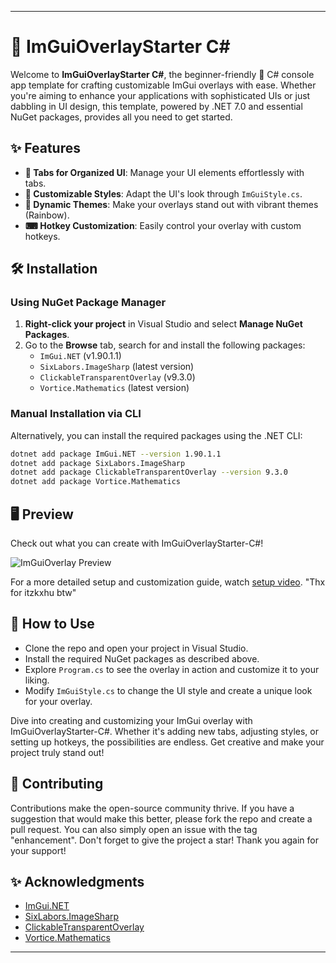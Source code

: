 
---

# 🚀 ImGuiOverlayStarter C#

Welcome to **ImGuiOverlayStarter C#**, the beginner-friendly 🌟 C# console app template for crafting customizable ImGui overlays with ease. Whether you're aiming to enhance your applications with sophisticated UIs or just dabbling in UI design, this template, powered by .NET 7.0 and essential NuGet packages, provides all you need to get started.

## ✨ Features

- **📑 Tabs for Organized UI**: Manage your UI elements effortlessly with tabs.
- **🎨 Customizable Styles**: Adapt the UI's look through `ImGuiStyle.cs`.
- **🌈 Dynamic Themes**: Make your overlays stand out with vibrant themes (Rainbow).
- **⌨ Hotkey Customization**: Easily control your overlay with custom hotkeys.

## 🛠 Installation

### Using NuGet Package Manager

1. **Right-click your project** in Visual Studio and select **Manage NuGet Packages**.
2. Go to the **Browse** tab, search for and install the following packages:
   - `ImGui.NET` (v1.90.1.1)
   - `SixLabors.ImageSharp` (latest version)
   - `ClickableTransparentOverlay` (v9.3.0)
   - `Vortice.Mathematics` (latest version)

### Manual Installation via CLI

Alternatively, you can install the required packages using the .NET CLI:
```bash
dotnet add package ImGui.NET --version 1.90.1.1
dotnet add package SixLabors.ImageSharp
dotnet add package ClickableTransparentOverlay --version 9.3.0
dotnet add package Vortice.Mathematics
```

## 🖥 Preview

Check out what you can create with ImGuiOverlayStarter-C#!

![ImGuiOverlay Preview](https://media.discordapp.net/attachments/920560240435560448/1207686522728484925/image.png?ex=65e08cb8&is=65ce17b8&hm=4653c67b216d443a544dcd749d0739df19255e940665ae93fd89e350c078b83c&=&format=webp&quality=lossless&width=545&height=441)

For a more detailed setup and customization guide, watch  [setup video](https://www.youtube.com/watch?v=zWxevRnsLsM). "Thx for itzkxhu btw"

## 📘 How to Use

- Clone the repo and open your project in Visual Studio.
- Install the required NuGet packages as described above.
- Explore `Program.cs` to see the overlay in action and customize it to your liking.
- Modify `ImGuiStyle.cs` to change the UI style and create a unique look for your overlay.

Dive into creating and customizing your ImGui overlay with ImGuiOverlayStarter-C#. Whether it's adding new tabs, adjusting styles, or setting up hotkeys, the possibilities are endless. Get creative and make your project truly stand out!

## 🤝 Contributing

Contributions make the open-source community thrive. If you have a suggestion that would make this better, please fork the repo and create a pull request. You can also simply open an issue with the tag "enhancement". Don't forget to give the project a star! Thank you again for your support!

## ✨ Acknowledgments

- [ImGui.NET](https://www.nuget.org/packages/ImGui.NET/)
- [SixLabors.ImageSharp](https://www.nuget.org/packages/SixLabors.ImageSharp/)
- [ClickableTransparentOverlay](https://www.nuget.org/packages/ClickableTransparentOverlay/)
- [Vortice.Mathematics](https://www.nuget.org/packages/Vortice.Mathematics/)

--- 

